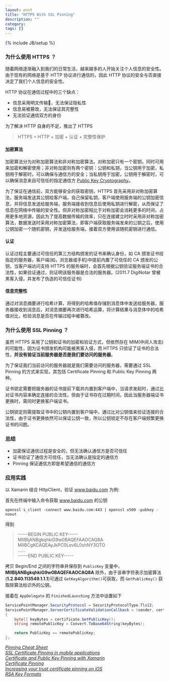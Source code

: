 ```yaml
---
layout: post
title: "HTTPS With SSL Pinning"
description: ""
category: 
tags: []
---
```

{% include JB/setup %}

### 为什么使用 HTTPS ？

随着网络逐渐融入到我们的日常生活，越来越多的人开始关注个人信息的安全性。由于现有的网络是基于 HTTP 协议进行通信的，因此 HTTP 协议的安全与否直接决定了我们个人信息的安全性。

HTTP 协议在通信过程中的三个缺点：

* 信息采用明文传输，无法保证隐私性
* 信息易被篡改，无法保证其完整性
* 无法验证通信双方的身份

为了解决 HTTP 自身的不足，推出了 HTTPS

> HTTPS = HTTP + 加密 + 认证 + 完整性保护
 
#### 加密算法

加密算法分为对称加密算法和非对称加密算法。对称加密只有一个密钥，同时可用来加密和解密使用；非对称加密则有两个密钥：公钥和私钥，当公钥用于加密，私钥用于解密时，可以确保与通信方的安全；当私钥用于加密，公钥用于解密时，可以确保消息来自可信任的指定通信方 [Public Key Cryptography](https://www.youtube.com/watch?v=GSIDS_lvRv4)。

为了保证在通信前，双方能够安全的获取密钥，HTTPS 首先采用非对称加密算法，服务端发送其公钥给客户端，自己保留私钥，客户端使用服务端的公钥加密信息，并将信息发送给服务端，服务端接收到信息后使用私钥进行解密，从而保证了信息在网络中传输的安全性。但非对称加密相比于对称加密会消耗更多的时间，占用更多地资源，因此为了提高数据传输的效率，只在连接建立时时采用非对称加密算法，数据发送时采用对称加密算法，即客户端获取服务端发来的公钥之后，使用公钥加密一个随机密钥，并发送给服务端，接着双方使用该随机密钥进行通信。

#### 认证

认证过程主要通过可信任的第三方结构颁发的证书来确认身份，如 CA 颁发证书给指定的服务器，客户端(如，浏览器或手机)中提前内置了可信任的 CA 颁发的公钥，当客户端访问支持 HTTPS 的服务端时，会首先根据公钥验证服务端证书的合法性，如果验证通过，则证明该服务器是合法的服务器。(2011.7 DigiNotar 曾被黑客入侵，并发布了伪造的可信任证书)

#### 信息完整性

通过对消息摘要进行哈希计算，将得到的哈希值存储到消息体中发送给服务器，服务器接收到消息后，对消息摘要再次进行哈希运算，将计算结果与消息体中的哈希值对比，检验消息是否在传输过程中被篡改。

### 为什么使用 SSL Pinning ？

虽然 HTTPS 采用了公钥和证书的加密和验证方式，但依然存在 MIM(中间人攻击)的可能性，因为证书颁发机构可能被黑客入侵，而 HTTPS 只验证了证书的合法性，**并没有验证当前服务器是否是我们要访问的服务器**。

为了保证我们当前访问的服务器就是我们需要访问的服务器，需要通过 SSL Pinning 的方式来实现，其包括 Certificate Pinning 和 Public Key Pinning 两种。

证书锁定需要把服务器的证书提前下载并内置到客户端中，当请求发起时，通过比对证书内容来确定连接的合法性，但由于证书存在过期时间，因此当服务器端证书更换时，需同时更换客户端证书。

公钥锁定则需提取证书中的公钥内置到客户端中，通过比对公钥值来验证连接的合法性，由于证书更换依然可以保证公钥一致，所以公钥锁定不存在客户端频繁更换证书的问题。

### 总结

* 加密保证通信过程是安全的，但无法确认通信方是否可信任
* 证书验证了通信方可信任，当无法确认是指定的通信方
* Pinning 保证通信方即是希望通信的通信方


### 应用实践

以 Xamarin 结合 HttpClient，验证 www.baidu.com 为例:

首先在终端中输入命令获取 www.baidu.com 的公钥

```
openssl s_client -connect www.baidu.com:443 | openssl x509 -pubkey -noout
```
 
得到

> -----BEGIN PUBLIC KEY-----  
MIIBIjANBgkqhkiG9w0BAQEFAAOCAQ8A
MIIBCgKCAQEAyJkPC0Lev6L0shNY3OTO  
......  
-----END PUBLIC KEY-----

拷贝 Begin/End 之间的字符串并保存到 `PublicKey` 变量中，**MIIBIjANBgkqhkiG9w0BAQEFAAOCAQ8A** 除外，由于该串字符表示加密算法(**1.2.840.113549.1.1.1**)可通过 `GetKeyAlgorithm()`可获取，而 `GetPublicKey()` 获取除算法标识外的公钥。

接着在 `AppDelegate` 的 `FinishedLaunching` 方法中设置如下

```csharp
ServicePointManager.SecurityProtocol = SecurityProtocolType.Tls12;
ServicePointManager.ServerCertificateValidationCallback = (sender, certificate, chain, sslPolicyErrors) =>
{
    byte[] keyBytes = certificate.GetPublicKey();
    string remotePublicKey = Convert.ToBase64String(keyBytes);

    return PublicKey == remotePublicKey;
};
```


[*Pinning Cheat Sheet*](https://www.owasp.org/index.php/Pinning_Cheat_Sheet)  
[*SSL Certificate Pinning in mobile applications*](https://www.bugsee.com/blog/ssl-certificate-pinning-in-mobile-applications/)  
[*Certificate and Public Key Pinning with Xamarin*](https://thomasbandt.com/certificate-and-public-key-pinning-with-xamarin)   
[*Certificate Pinning*](https://talk.objc.io/episodes/S01E57-certificate-pinning)  
[*Increasing your trust certificate pinning on iOS*](https://fastchicken.co.nz/2016/03/21/increasing-your-trust-certificate-pinning-on-ios/)  
[*RSA Key Formats*](https://www.cryptosys.net/pki/rsakeyformats.html)
